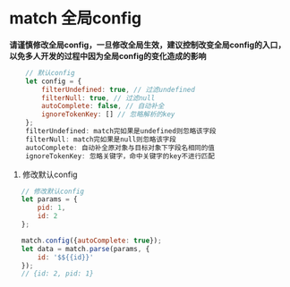 # match 全局config

**请谨慎修改全局config，一旦修改全局生效，建议控制改变全局config的入口，以免多人开发的过程中因为全局config的变化造成的影响**

```javascript
    // 默认config
    let config = {
        filterUndefined: true, // 过滤undefined
        filterNull: true, // 过滤null
        autoComplete: false, // 自动补全
        ignoreTokenKey: [] // 忽略解析的key
    };
    filterUndefined: match完如果是undefined则忽略该字段
    filterNull: match完如果是null则忽略该字段
    autoComplete: 自动补全原对象与目标对象下字段名相同的值
    ignoreTokenKey: 忽略关键字，命中关键字的key不进行匹配
```

1. 修改默认config

```javascript
   // 修改默认config
   let params = {
       pid: 1,
       id: 2
   };

   match.config({autoComplete: true});
   let data = match.parse(params, {
       id: '$${{id}}'
   });
   // {id: 2, pid: 1}
```
